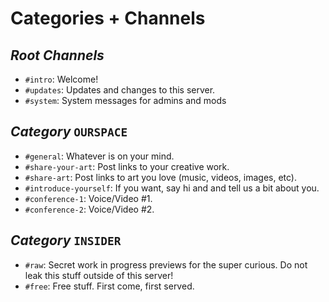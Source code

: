 # Categories + Channels

## *Root Channels*

- `#intro`: Welcome!
- `#updates`: Updates and changes to this server.
- `#system`: System messages for admins and mods

## *Category* `OURSPACE`

- `#general`: Whatever is on your mind.
- `#share-your-art`: Post links to your creative work.
- `#share-art`: Post links to art you love (music, videos, images, etc).
- `#introduce-yourself`: If you want, say hi and and tell us a bit about you.
- `#conference-1`: Voice/Video #1.
- `#conference-2`: Voice/Video #2.

## *Category* `INSIDER`

- `#raw`: Secret work in progress previews for the super curious. Do not leak this stuff outside of this server!
- `#free`: Free stuff. First come, first served.
